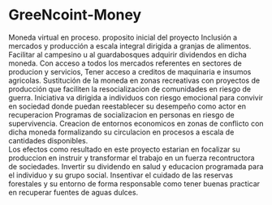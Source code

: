 # GreeNcoint-Money
Moneda virtual en proceso. 
proposito inicial del proyecto
Inclusión a mercados y producción a escala integral dirigida a granjas de alimentos.  
Facilitar al campesino u al guardabosques adquirir dividendos en dicha moneda.
Con acceso a todos los mercados referentes en sectores de producion y servicios,  Tener acceso a creditos de maquinaria e insumos agricolas.
Sustitución de la moneda en zonas recreativas con proyectos de producción que faciliten la resocializacion de comunidades en riesgo de guerra.
Iniciativa va dirigida a individuos con riesgo emocional para convivir en sociedad donde puedan reestablecer su desempeño como actor en recuperacion 
Programas de socializacion en personas en riesgo de supervivencia.
Creacion de entornos economicos  en zonas de conflicto con dicha moneda formalizando su circulacion en procesos a escala de cantidades disponibles.   
Los efectos como resultado en este proyecto estarian en focalizar su produccion en instruir y transformar el trabajo en un fuerza recontructora de sociedades.
Invertir su dividendo en salud y educacion programada para el individuo y su grupo social.
Insentivar el cuidado de las reservas forestales y su entorno de forma responsable como tener buenas practicar en recuperar fuentes de aguas dulces.

